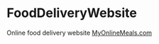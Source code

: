 # FoodDeliveryWebsite
Online food delivery website
[MyOnlineMeals.com](https://vishakhayadav030502ydv.on.drv.tw/www.MyOnlineMeals.com/Project%202/indexprj1.html)

